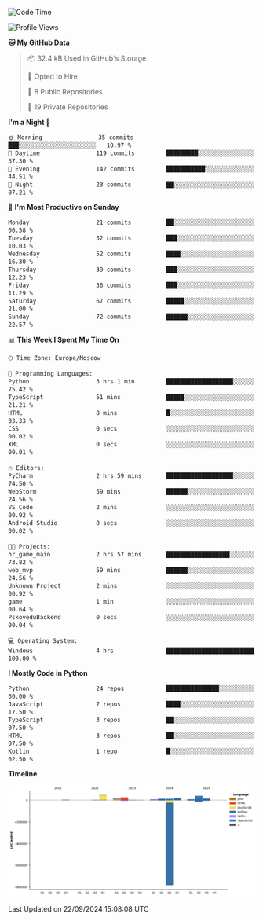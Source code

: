 <!--START_SECTION:waka-->
![Code Time](http://img.shields.io/badge/Code%20Time-525%20hrs%2014%20mins-blue)

![Profile Views](http://img.shields.io/badge/Profile%20Views-6-blue)

**🐱 My GitHub Data** 

> 📦 32.4 kB Used in GitHub's Storage 
 > 
> 💼 Opted to Hire
 > 
> 📜 8 Public Repositories 
 > 
> 🔑 19 Private Repositories 
 > 
**I'm a Night 🦉** 

```text
🌞 Morning                35 commits          ███░░░░░░░░░░░░░░░░░░░░░░   10.97 % 
🌆 Daytime                119 commits         █████████░░░░░░░░░░░░░░░░   37.30 % 
🌃 Evening                142 commits         ███████████░░░░░░░░░░░░░░   44.51 % 
🌙 Night                  23 commits          ██░░░░░░░░░░░░░░░░░░░░░░░   07.21 % 
```
📅 **I'm Most Productive on Sunday** 

```text
Monday                   21 commits          ██░░░░░░░░░░░░░░░░░░░░░░░   06.58 % 
Tuesday                  32 commits          ███░░░░░░░░░░░░░░░░░░░░░░   10.03 % 
Wednesday                52 commits          ████░░░░░░░░░░░░░░░░░░░░░   16.30 % 
Thursday                 39 commits          ███░░░░░░░░░░░░░░░░░░░░░░   12.23 % 
Friday                   36 commits          ███░░░░░░░░░░░░░░░░░░░░░░   11.29 % 
Saturday                 67 commits          █████░░░░░░░░░░░░░░░░░░░░   21.00 % 
Sunday                   72 commits          ██████░░░░░░░░░░░░░░░░░░░   22.57 % 
```


📊 **This Week I Spent My Time On** 

```text
🕑︎ Time Zone: Europe/Moscow

💬 Programming Languages: 
Python                   3 hrs 1 min         ███████████████████░░░░░░   75.42 % 
TypeScript               51 mins             █████░░░░░░░░░░░░░░░░░░░░   21.21 % 
HTML                     8 mins              █░░░░░░░░░░░░░░░░░░░░░░░░   03.33 % 
CSS                      0 secs              ░░░░░░░░░░░░░░░░░░░░░░░░░   00.02 % 
XML                      0 secs              ░░░░░░░░░░░░░░░░░░░░░░░░░   00.01 % 

🔥 Editors: 
PyCharm                  2 hrs 59 mins       ███████████████████░░░░░░   74.50 % 
WebStorm                 59 mins             ██████░░░░░░░░░░░░░░░░░░░   24.56 % 
VS Code                  2 mins              ░░░░░░░░░░░░░░░░░░░░░░░░░   00.92 % 
Android Studio           0 secs              ░░░░░░░░░░░░░░░░░░░░░░░░░   00.02 % 

🐱‍💻 Projects: 
hr_game_main             2 hrs 57 mins       ██████████████████░░░░░░░   73.82 % 
web_mvp                  59 mins             ██████░░░░░░░░░░░░░░░░░░░   24.56 % 
Unknown Project          2 mins              ░░░░░░░░░░░░░░░░░░░░░░░░░   00.92 % 
game                     1 min               ░░░░░░░░░░░░░░░░░░░░░░░░░   00.64 % 
PskoveduBackend          0 secs              ░░░░░░░░░░░░░░░░░░░░░░░░░   00.04 % 

💻 Operating System: 
Windows                  4 hrs               █████████████████████████   100.00 % 
```

**I Mostly Code in Python** 

```text
Python                   24 repos            ███████████████░░░░░░░░░░   60.00 % 
JavaScript               7 repos             ████░░░░░░░░░░░░░░░░░░░░░   17.50 % 
TypeScript               3 repos             ██░░░░░░░░░░░░░░░░░░░░░░░   07.50 % 
HTML                     3 repos             ██░░░░░░░░░░░░░░░░░░░░░░░   07.50 % 
Kotlin                   1 repo              █░░░░░░░░░░░░░░░░░░░░░░░░   02.50 % 
```



**Timeline**

![Lines of Code chart](https://raw.githubusercontent.com/adlemx/adlemx/main/assets/bar_graph.png)


 Last Updated on 22/09/2024 15:08:08 UTC
<!--END_SECTION:waka-->
